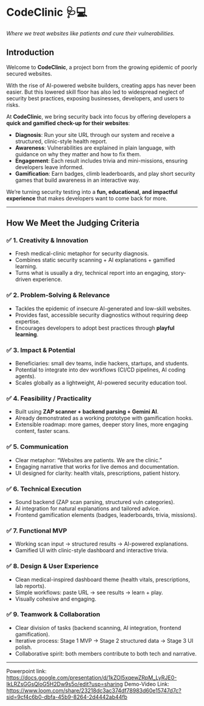 # **CodeClinic** 🩺💻

*Where we treat websites like patients and cure their vulnerabilities.*

## **Introduction**

Welcome to **CodeClinic**, a project born from the growing epidemic of poorly secured websites.

With the rise of AI-powered website builders, creating apps has never been easier. But this lowered skill floor has also led to widespread neglect of security best practices, exposing businesses, developers, and users to risks.

At **CodeClinic**, we bring security back into focus by offering developers a **quick and gamified check-up for their websites**:

* **Diagnosis**: Run your site URL through our system and receive a structured, clinic-style health report.
* **Awareness**: Vulnerabilities are explained in plain language, with guidance on why they matter and how to fix them.
* **Engagement**: Each result includes trivia and mini-missions, ensuring developers leave informed.
* **Gamification**: Earn badges, climb leaderboards, and play short security games that build awareness in an interactive way.

We’re turning security testing into a **fun, educational, and impactful experience** that makes developers want to come back for more.

---

## **How We Meet the Judging Criteria**

### ✅ **1. Creativity & Innovation**

* Fresh medical-clinic metaphor for security diagnosis.
* Combines static security scanning + AI explanations + gamified learning.
* Turns what is usually a dry, technical report into an engaging, story-driven experience.

### ✅ **2. Problem-Solving & Relevance**

* Tackles the epidemic of insecure AI-generated and low-skill websites.
* Provides fast, accessible security diagnostics without requiring deep expertise.
* Encourages developers to adopt best practices through **playful learning**.

### ✅ **3. Impact & Potential**

* Beneficiaries: small dev teams, indie hackers, startups, and students.
* Potential to integrate into dev workflows (CI/CD pipelines, AI coding agents).
* Scales globally as a lightweight, AI-powered security education tool.

### ✅ **4. Feasibility / Practicality**

* Built using **ZAP scanner + backend parsing + Gemini AI**.
* Already demonstrated as a working prototype with gamification hooks.
* Extensible roadmap: more games, deeper story lines, more engaging content, faster scans.

### ✅ **5. Communication**

* Clear metaphor: “Websites are patients. We are the clinic.”
* Engaging narrative that works for live demos and documentation.
* UI designed for clarity: health vitals, prescriptions, patient history.

### ✅ **6. Technical Execution**

* Sound backend (ZAP scan parsing, structured vuln categories).
* AI integration for natural explanations and tailored advice.
* Frontend gamification elements (badges, leaderboards, trivia, missions).

### ✅ **7. Functional MVP**

* Working scan input → structured results → AI-powered explanations.
* Gamified UI with clinic-style dashboard and interactive trivia.

### ✅ **8. Design & User Experience**

* Clean medical-inspired dashboard theme (health vitals, prescriptions, lab reports).
* Simple workflows: paste URL → see results → learn + play.
* Visually cohesive and engaging.

### ✅ **9. Teamwork & Collaboration**

* Clear division of tasks (backend scanning, AI integration, frontend gamification).
* Iterative process: Stage 1 MVP → Stage 2 structured data → Stage 3 UI polish.
* Collaborative spirit: both members contribute to both tech and narrative.


---
Powerpoint link: https://docs.google.com/presentation/d/1kZOl5xqewZRpM_LyRJE0-IkLRZsGGsQloG5H2Dw9s5o/edit?usp=sharing
Demo-Video Link: https://www.loom.com/share/23218dc3ac374df78983d60e15747d7c?sid=9cf4c6b0-dbfa-45b9-8264-2d4442ab44fb
